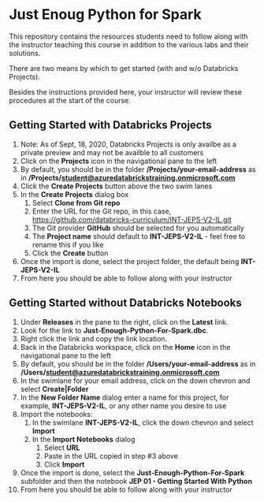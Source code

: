 # Just Enoug Python for Spark
This repository contains the resources students need to follow along with the instructor teaching this course in addition to the various labs and their solutions.

There are two means by which to get started (with and w/o Databricks Projects).

Besides the instructions provided here, your instructor will review these procedures at the start of the course.

## Getting Started with Databricks Projects
1. Note: As of Sept, 18, 2020, Databricks Projects is only availbe as a private preview and may not be availble to all customers
2. Click on the **Projects** icon in the navigational pane to the left
3. By default, you should be in the folder **/Projects/your-email-address** as in **/Projects/student@azuredatabrickstraining.onmicrosoft.com**
4. Click the **Create Projects** button above the two swim lanes
5. In the **Create Projects** dialog box
   1. Select **Clone from Git repo**
   2. Enter the URL for the Git repo, in this case, https://github.com/databricks-curriculum/INT-JEPS-V2-IL.git
   3. The Git provider **GitHub** should be selected for you automatically
   4. The **Project name** should default to **INT-JEPS-V2-IL** - feel free to rename this if you like
   5. Click the **Create** button
6. Once the import is done, select the project folder, the default being **INT-JEPS-V2-IL**
7. From here you should be able to follow along with your instructor

## Getting Started without Databricks Notebooks
1. Under **Releases** in the pane to the right, click on the **Latest** link.  
2. Look for the link to **Just-Enough-Python-For-Spark.dbc**.
3. Right click the link and copy the link location.
4. Back in the Databricks workspace, click on the **Home** icon in the navigational pane to the left
2. By default, you should be in the folder **/Users/your-email-address** as in **/Users/student@azuredatabrickstraining.onmicrosoft.com**
3. In the swimlane for your email address, click on the down chevron and select **Create|Folder**
4. In the **New Folder Name** dialog enter a name for this project, for example, **INT-JEPS-V2-IL**, or any other name you desire to use
5. Import the notebooks:
   1. In the swimlane **INT-JEPS-V2-IL**, click the down chevron and select **Import**
   2. In the **Import Notebooks** dialog
      1. Select **URL**
      2. Paste in the URL copied in step #3 above
      3. Click **Import**
6. Once the import is done, select the **Just-Enough-Python-For-Spark** subfolder and then the notebook **JEP 01 - Getting Started With Python**
9. From here you should be able to follow along with your instructor

